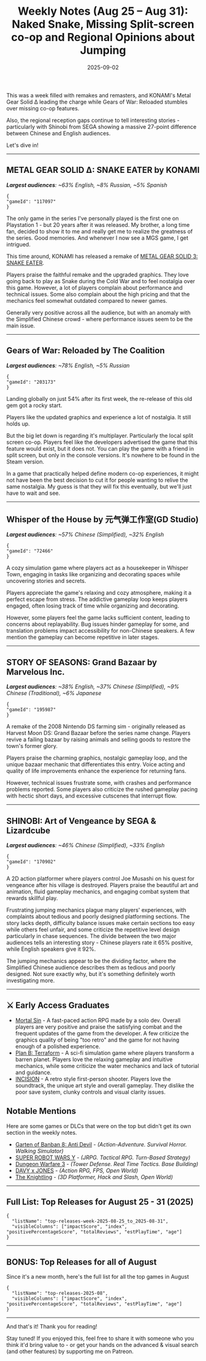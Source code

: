 ﻿---
title: "Weekly Notes (Aug 25 – Aug 31): Naked Snake, Missing Split-screen co-op and Regional Opinions about Jumping"
slug: "weekly-notes-2025-08-25"
date: "2025-09-02"
category: "Weekly Notes"
description: "Metal Gear Solid Δ and Gears of War remasters headline the week, while Shinobi reveals stark regional divides. Plus - Story of Seasons (formerly Harvest Moon) returns"
tags: ["Weekly Notes", "Steam Releases", "Steam Trends", "Game Industry", "Early Access", "Game Development", "Metal Gear Solid", "KONAMI", "Gears of War", "The Coalition", "Shinobi", "SEGA", "Story of Seasons", "Harvest Moon", "Marvelous", "Remakes", "Remasters", "Regional Reception", "Chinese Gaming Market", "Farming Sim", "Action Platformer", "Co-op Gaming"]
image: "https://media.githubusercontent.com/media/NiklasBorglund/niklasnotes-blog/main/posts/weekly-notes-2025-08-25/hero.jpg"
---

This was a week filled with remakes and remasters, and KONAMI's Metal Gear Solid Δ leading the charge while Gears of War: Reloaded stumbles over missing co-op features. 

Also, the regional reception gaps continue to tell interesting stories - particularly with Shinobi from SEGA showing a massive 27-point difference between Chinese and English audiences.

Let's dive in!

---

## METAL GEAR SOLID Δ: SNAKE EATER by KONAMI
***Largest audiences**: ~63% English, ~8% Russian, ~5% Spanish*

```condensedgamecard
{
"gameId": "117097"
}
```

The only game in the series I've personally played is the first one on Playstation 1 - but 20 years after it was released. 
My brother, a long time fan, decided to show it to me and really get me to realize the greatness of the series. Good memories. And whenever I now see a MGS game, I get intrigued.

This time around, KONAMI has released a remake of [METAL GEAR SOLID 3: SNAKE EATER](https://niklasnotes.com/dashboard/game/64116/metal_gear_solid_3_snake_eater_master_collection_version).

Players praise the faithful remake and the upgraded graphics. They love going back to play as Snake during the Cold War and to feel nostalgia over this game. However, a lot of players complain about performance and technical issues. 
Some also complain about the high pricing and that the mechanics feel somewhat outdated compared to newer games.

Generally very positive across all the audience, but with an anomaly with the Simplified Chinese crowd - where performance issues seem to be the main issue.

---

## Gears of War: Reloaded by The Coalition
***Largest audiences**: ~78% English, ~5% Russian*

```condensedgamecard
{
"gameId": "203173"
}
```

Landing globally on just 54% after its first week, the re-release of this old gem got a rocky start.

Players like the updated graphics and experience a lot of nostalgia. It still holds up.

But the big let down is regarding it's multiplayer. Particularly the local split screen co-op. Players feel like the developers advertised the game that this feature would exist, but it does not.
You can play the game with a friend in split screen, but only in the console versions. It's nowhere to be found in the Steam version.

In a game that practically helped define modern co-op experiences, it might not have been the best decision to cut it for people wanting to relive the same nostalgia.
My guess is that they will fix this eventually, but we'll just have to wait and see.

---

## Whisper of the House by 元气弹工作室(GD Studio)
***Largest audiences**: ~57% Chinese (Simplified), ~32% English*

```condensedgamecard
{
"gameId": "72466"
}
```

A cozy simulation game where players act as a housekeeper in Whisper Town, engaging in tasks like organizing and decorating spaces while uncovering stories and secrets.

Players appreciate the game's relaxing and cozy atmosphere, making it a perfect escape from stress. The addictive gameplay loop keeps players engaged, often losing track of time while organizing and decorating.

However, some players feel the game lacks sufficient content, leading to concerns about replayability. Bug issues hinder gameplay for some, and translation problems impact accessibility for non-Chinese speakers. A few mention the gameplay can become repetitive in later stages.

---

## STORY OF SEASONS: Grand Bazaar by Marvelous Inc.
***Largest audiences**: ~38% English, ~37% Chinese (Simplified), ~9% Chinese (Traditional), ~6% Japanese*

```condensedgamecard
{
"gameId": "195987"
}
```

A remake of the 2008 Nintendo DS farming sim - originally released as Harvest Moon DS: Grand Bazaar before the series name change. Players revive a failing bazaar by raising animals and selling goods to restore the town's former glory.

Players praise the charming graphics, nostalgic gameplay loop, and the unique bazaar mechanic that differentiates this entry. Voice acting and quality of life improvements enhance the experience for returning fans.

However, technical issues frustrate some, with crashes and performance problems reported. Some players also criticize the rushed gameplay pacing with hectic short days, and excessive cutscenes that interrupt flow. 

---

## SHINOBI: Art of Vengeance by SEGA & Lizardcube
***Largest audiences**: ~46% Chinese (Simplified), ~33% English*

```condensedgamecard
{
"gameId": "170902"
}
```

A 2D action platformer where players control Joe Musashi on his quest for vengeance after his village is destroyed.
Players praise the beautiful art and animation, fluid gameplay mechanics, and engaging combat system that rewards skillful play.

Frustrating jumping mechanics plague many players' experiences, with complaints about tedious and poorly designed platforming sections. The story lacks depth, difficulty balance issues make certain sections too easy while others feel unfair, and some criticize the repetitive level design particularly in chase sequences.
The divide between the two major audiences tells an interesting story - Chinese players rate it 65% positive, while English speakers give it 92%. 

The jumping mechanics appear to be the dividing factor, where the Simplified Chinese audience describes them as tedious and poorly designed. Not sure exactly why, but it's something definitely worth investigating more.

---


## ⚔️ Early Access Graduates

* [Mortal Sin](https://niklasnotes.com/dashboard/game/134467/mortal_sin) - A fast-paced action RPG made by a solo dev. Overall players are very positive and praise the satisfying combat and the frequent updates of the game from the developer. A few criticize the graphics quality of being "too retro" and the game for not having enough of a polished experience.
* [Plan B: Terraform](https://niklasnotes.com/dashboard/game/152909/plan_b_terraform) - A sci-fi simulation game where players transform a barren planet. Players love the relaxing gameplay and intuitive mechanics, while some criticize the water mechanics and lack of tutorial and guidance.
* [INCISION](https://niklasnotes.com/dashboard/game/98985/incision) - A retro style first-person shooter. Players love the soundtrack, the unique art style and overall gameplay. They dislike the poor save system, clunky controls and visual clarity issues.


## Notable Mentions

Here are some games or DLCs that were on the top but didn't get its own section in the weekly notes.

* [Garten of Banban 8: Anti Devil](https://niklasnotes.com/dashboard/game/162899/garten_of_banban_8_anti_devil) - *(Action-Adventure. Survival Horror. Walking Simulator)*
* [SUPER ROBOT WARS Y](https://niklasnotes.com/dashboard/game/196101/super_robot_wars_y) - *(JRPG. Tactical RPG. Turn-Based Strategy)*
* [Dungeon Warfare 3](https://niklasnotes.com/dashboard/game/182321/dungeon_warfare_3) - *(Tower Defense. Real Time Tactics. Base Building)*
* [DAVY x JONES](https://niklasnotes.com/dashboard/game/206838/davy_x_jones) - *(Action RPG, FPS, Open World)*
* [The Knightling](https://niklasnotes.com/dashboard/game/12996/the_knightling) - *(3D Platformer, Hack and Slash, Open World)*

---

## Full List: Top Releases for August 25 - 31 (2025)

```customlist
{
  "listName": "top-releases-week-2025-08-25_to_2025-08-31",
  "visibleColumns": ["impactScore", "index", "positivePercentageScore", "totalReviews", "estPlayTime", "age"]
}
```
---

## BONUS: Top Releases for all of August

Since it's a new month, here's the full list for all the top games in August

```customlist
{
  "listName": "top-releases-2025-08",
  "visibleColumns": ["impactScore", "index", "positivePercentageScore", "totalReviews", "estPlayTime", "age"]
}
```

---

And that's it! Thank you for reading!

Stay tuned! 
If you enjoyed this, feel free to share it with someone who you think it'd bring value to - or get your hands on the advanced & visual search (and other features) by supporting me on Patreon.
